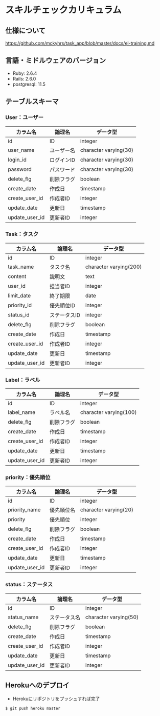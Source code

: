 # スキルチェックカリキュラム

## 仕様について
https://github.com/mckyhrs/task_app/blob/master/docs/el-training.md

## 言語・ミドルウェアのバージョン
- Ruby: 2.6.4
- Rails: 2.6.0
- postgresql: 11.5

## テーブルスキーマ
### User：ユーザー

| カラム名 | 論理名 | データ型 |
| - | - | - |
| id | ID | integer |
| user_name | ユーザー名 | character varying(30) |
| login_id | ログインID | character varying(30) |
| password | パスワード | character varying(30) |
| delete_flg | 削除フラグ | boolean |
| create_date | 作成日 | timestamp |
| create_user_id | 作成者ID | integer |
| update_date | 更新日 | timestamp |
| update_user_id | 更新者ID | integer |

### Task：タスク

| カラム名 | 論理名 | データ型 |
| - | - | - |
| id | ID | integer |
| task_name | タスク名 | character varying(200) |
| content | 説明文 | text |
| user_id | 担当者ID | integer |
| limit_date | 終了期限 | date |
| priority_id | 優先順位ID | integer |
| status_id | ステータスID | integer |
| delete_flg | 削除フラグ | boolean |
| create_date | 作成日 | timestamp |
| create_user_id | 作成者ID | integer |
| update_date | 更新日 | timestamp |
| update_user_id | 更新者ID | integer |

### Label：ラベル

| カラム名 | 論理名 | データ型 |
| - | - | - |
| id | ID | integer |
| label_name | ラベル名 | character varying(100) |
| delete_flg | 削除フラグ | boolean |
| create_date | 作成日 | timestamp |
| create_user_id | 作成者ID | integer |
| update_date | 更新日 | timestamp |
| update_user_id | 更新者ID | integer |

### priority：優先順位

| カラム名 | 論理名 | データ型 |
| - | - | - |
| id | ID | integer |
| priority_name | 優先順位名 | character varying(20) |
| priority | 優先順位 | integer |
| delete_flg | 削除フラグ | boolean |
| create_date | 作成日 | timestamp |
| create_user_id | 作成者ID | integer |
| update_date | 更新日 | timestamp |
| update_user_id | 更新者ID | integer |

### status：ステータス

| カラム名 | 論理名 | データ型 |
| - | - | - |
| id | ID | integer |
| status_name | ステータス名 | character varying(50) |
| delete_flg | 削除フラグ | boolean |
| create_date | 作成日 | timestamp |
| create_user_id | 作成者ID | integer |
| update_date | 更新日 | timestamp |
| update_user_id | 更新者ID | integer |

## Herokuへのデプロイ

- Herokuにリポジトリをプッシュすれば完了
```
$ git push heroku master
```
